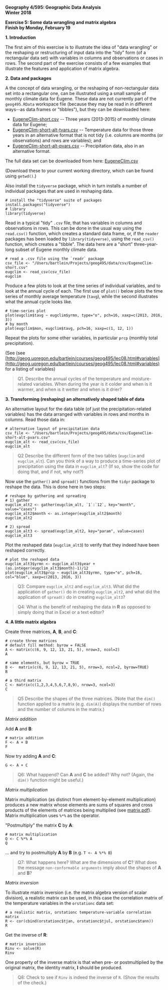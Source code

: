 **Geography 4/595:  Geographic Data Analysis**  
**Winter 2018**

**Exercise 5: Some data wrangling and matrix algebra**  
**Finish by Monday, February 19**  

**1. Introduction**

The first aim of this exercise is to illustrate the idea of "data wrangling" or the reshaping or restructuring of input data into the "tidy" form (of a rectangular data set) with variables in columns and observations or cases in rows.  The second part of the exercise consists of a few examples that illustrate the features and application of matrix algebra.

**2. Data and packages**

A the concept of data wrangling, or the reshaping of non-rectangular data set into a rectangular one, can be illustrated using a small sample of monthly climate data for Eugene.  These data are not currently part of the `geog495.RData` workspace file (because they may be read in in different ways--as data frames or "tibbles"), but they can be downloaded here:

- [EugeneClim-short.csv](https://pjbartlein.github.io/GeogDataAnalysis/data/csv/EugeneClim-short.csv) -- Three years (2013-2015) of monthly climate data for Eugene;
- [EugeneClim-short-alt-tvars.csv](https://pjbartlein.github.io/GeogDataAnalysis/data/csv/EugeneClim-short-alt-tvars.csv) -- Temperature data for those three years in an alternative format that is not tidy (i.e. columns are months (or observations) and rows are variables); and
- [EugeneClim-short-alt-pvars.csv](https://pjbartlein.github.io/GeogDataAnalysis/data/csv/EugeneClim-short-alt-pvars.csv) -- Precipitation data, also in an alternative format.

The full data set can be downloaded from here:  [EugeneClim.csv](https://pjbartlein.github.io/GeogDataAnalysis/data/csv/EugeneClim.csv)

(Download these to your current working directory, which can be found using `getwd()`.)

Also install the `tidyverse` package, which in turn installs a number of individual packages that are used in reshaping data.

```
# install the "tidyverse" suite of packages
install.packages("tidyverse")
# library
library(tidyverse)
```
Read in a typical "tidy" `.csv` file, that has variables in columns and observations in rows.    This can be done in the usual way using the `read.csv()` function, which creates a standard data frame, or, if the `reader` packages has been loaded by `library(tidyverse)`, using the `read_csv()` function, which creates a "tibble".  The data here are a "short" three-year-long subset of Eugene monthly climate data.

```
# read a .csv file using the `readr` package
csv_file <- "/Users/bartlein/Projects/geog495/data/csv/EugeneClim-short.csv"
eugclim <- read_csv(csv_file)
eugclim
```
Produce a few plots to look at the time series of individual variables, and to look at the annual cycle of each.  The first use of `plot()` below plots the time series of monthly average temperature (`tavg`), while the second illustrates what the annual cycle looks like.

```
# time-series plot
plot(eugclim$tavg ~ eugclim$yrmn, type="o", pch=16, xaxp=c(2013, 2016, 3))
# by month
plot(eugclim$mon, eugclim$tavg, pch=16, xaxp=c(1, 12, 1))
```

Repeat the plots for some other variables, in particular `prcp` (monthly total precipitation). 

(See (see [http://geog.uoregon.edu/bartlein/courses/geog495/lec08.html#variables](http://geog.uoregon.edu/bartlein/courses/geog495/lec08.html#variables) for a listing of variables)

> Q1.  Describe the annual cycles of the temperature and moisture-related variables.  When during the year is it colder and when is it warmer, and when is it wetter and when is it drier?

**3. Transforming (reshaping) an alternatively shaped table of data**

An alternative layout for the data table (of just the precipitation-related variables) has the data arranged with variables in rows and months in columns.  Read those data in:

```
# alternative layout of precipitation data
csv_file <- "/Users/bartlein/Projects/geog495/data/csv/EugeneClim-short-alt-pvars.csv"
eugclim_alt <- read_csv(csv_file)
eugclim_alt
```

> Q2 Describe the different form of the two tables (`eugclim` and `eugclim_alt`).  Can you think of a way to produce a time-series plot of precipitation using the data in `eugclim_alt`?  (If so, show the code for doing that, and if not, why not?)

Now use the `gather()` and `spread()` functions from the `tidyr` package to reshape the data.  This is done here in two steps: 

``` 
# reshape by gathering and spreading
# 1) gather
eugclim_alt2 <- gather(eugclim_alt, `1`:`12`, key="month", value="cases")
eugclim_alt2$month <- as.integer(eugclim_alt2$month)
eugclim_alt2
```
```
# 2) spread
eugclim_alt3 <- spread(eugclim_alt2, key="param", value=cases)
eugclim_alt3
```

Plot the reshaped data (`eugclim_alt3`) to verify that they indeed have been reshaped correctly.

```
# plot the reshaped data
eugclim_alt3$yrmn <- eugclim_alt3$year + (as.integer(eugclim_alt3$month)-1)/12
plot(eugclim_alt3$prcp ~ eugclim_alt3$yrmn, type="o", pch=16, col="blue", xaxp=c(2013, 2016, 3))
```

> Q3:  Compare `eugclim_alt2` and `eugclim_alt3`.  What did the application of `gather()` do in creating `eugclim_alt2`, and what did the application of `spread()` do in creating `eugclim_alt3`?

> Q4:  What is the benefit of reshaping the data in **R** as opposed to simply doing that in Excel or a text editor?


**4.  A little matrix algebra**

Create three matrices, **A**, **B**, and **C**:

```
# create three matrices
# default fill method: byrow = FALSE
A <- matrix(c(6, 9, 12, 13, 21, 5), nrow=3, ncol=2)
A

# same elements, but byrow = TRUE
B <-  matrix(c(6, 9, 12, 13, 21, 5), nrow=3, ncol=2, byrow=TRUE)
B

# a third matrix
C <- matrix(c(1,2,3,4,5,6,7,8,9), nrow=3, ncol=3)
C
```
>Q5 Describe the shapes of the three matrices.  (Note that the `dim()` function applied to a matrix (e.g. `dim(A)`) displays the number of rows and the number of columns in the matrix.)


*Matrix addition*

Add **A** and **B**:

```
# matrix addition
F <- A + B
F
```

Now try adding **A** and **C**:

```
G <- A + C
```

> Q6:  What happend?  Can **A** and **C** be added?  Why not?  (Again, the `dim()` function might be useful.)

*Matrix multiplication*

Matrix multiplication (as distinct from element-by-element multiplication) produces a new matrix whose elements are sums of squares and cross products of the elements of matrices being multiplied 
(see [matrix.pdf](https://pjbartlein.github.io/GeogDataAnalysis/topics/matrix.pdf)).  Matrix multiplication uses `%*%` as the operator. 

"Postmultiply" the matrix **C** by **A**:

```
# matrix multiplication
Q <- C %*% A
Q
```

... and try to postmultiply **A** by **B** (e.g. `T <- A %*% B`) 

>Q7:  What happens here?  What are the dimensions of **C**?  What does the message `non-conformable arguments` imply about the shapes of **A** and **B**?

*Matrix inversion*

To illustrate matrix inversion (i.e. the matrix algebra version of scalar division), a realistic matrix can be used, in this case the correlation matrix of the temperature variables in the `orstationc` data set:

```
# a realistic matrix, orstationc temperature-variable correlation matrix
R <- cor(cbind(orstationc$tjan, orstationc$tjul, orstationc$tann))
R
```
Get the inverse of **R**:

```
# matrix inversion
Rinv <- solve(R)
Rinv
```

One property of the inverse matrix is that when pre- or postmultiplied by the original matrix, the identity matrix, **I** should be produced.

> Q8:  Check to see if `Rinv` is indeed the inverse of `R`.  (Show the results of the check.) 

